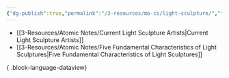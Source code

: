 ```yaml
---
{"dg-publish":true,"permalink":"/3-resources/mo-cs/light-sculpture/","title":"Light Sculpture","tags":["artresearch","📍_MOC"],"updated":"2025-10-18T22:33:02.395-07:00"}
---
```


- [[3-Resources/Atomic Notes/Current Light Sculpture Artists\|Current Light Sculpture Artists]]
- [[3-Resources/Atomic Notes/Five Fundamental Characteristics of Light Sculptures\|Five Fundamental Characteristics of Light Sculptures]]

{ .block-language-dataview}